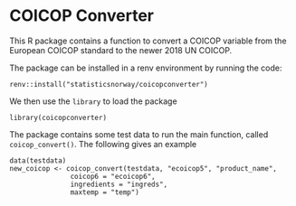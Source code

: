 # COICOP Converter

This R package contains a function to convert a COICOP variable from the European COICOP standard to the newer 2018 UN COICOP.

The package can be installed in a renv environment by running the code:
```
renv::install("statisticsnorway/coicopconverter")
```

We then use the `library` to load the package

```
library(coicopconverter)
```

The package contains some test data to run the main function, called `coicop_convert()`. The following gives an example

```
data(testdata)
new_coicop <- coicop_convert(testdata, "ecoicop5", "product_name",
               coicop6 = "ecoicop6",
               ingredients = "ingreds",
               maxtemp = "temp")

```


